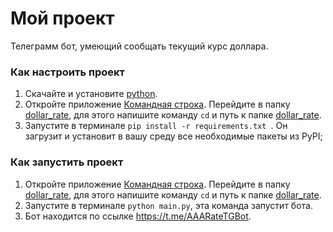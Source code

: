 # Мой проект
Телеграмм бот, умеющий сообщать текущий курс доллара.

### Как настроить проект
1. Скачайте и установите <font><u>python</u></font>.
2. Откройте приложение <font><u>Командная строка</u></font>. Перейдите в папку <font><u>dollar_rate</u></font>, для этого напишите команду `cd` и путь к папке <font><u>dollar_rate</u></font>.
3. Запустите в терминале `pip install -r requirements.txt `. Он загрузит и установит в вашу среду все необходимые пакеты из PyPI;

### Как запустить проект
1. Откройте приложение <font><u>Командная строка</u></font>. Перейдите в папку <font><u>dollar_rate</u></font>, для этого напишите команду `cd` и путь к папке <font><u>dollar_rate</u></font>.
2. Запустите в терминале `python main.py`, эта команда запустит бота.
3. Бот находится по ссылке https://t.me/AAARateTGBot.
